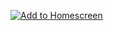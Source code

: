 [![Add to Homescreen](https://img.shields.io/badge/Skynet-Add%20To%20Homescreen-00c65e?logo=skynet&labelColor=0d0d0d)](https://homescreen.hns.siasky.net/#/skylink/HAHNFQCt_fri3QWyh5IfGE_4dGLU7UkLA0gt3CAXSr79GQ)
